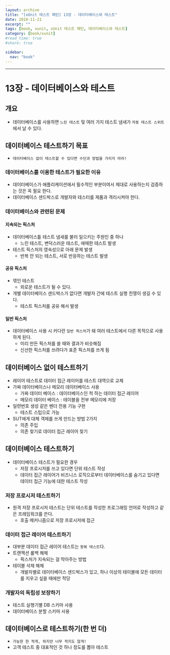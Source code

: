 ```yaml
---
layout: archive
title: "[xUnit 테스트 패턴] 13장 - 데이터베이스와 테스트"
date: 2018-11-21
excerpt: ""
tags: [book, xunit, xUnit 테스트 패턴, 데이터베이스와 테스트]
category: [book/xunit]
#read_time: true
#share: true

sidebar:
  nav: "book"
---
```


* * *

# 13장 - 데이터베이스와 테스트

## 개요

* 데이터베이스를 사용하면 `느린 테스트` 및 여러 가지 테스트 냄새가 `자동 테스트 스위트`에서 날 수 있다.

## 데이터베이스 테스트하기 목표

* `데이터베이스 없이 테스트할 수 있다면 수단과 방법을 가리지 마라!`

### 데이터베이스를 이용한 테스트가 필요한 이유

* 데이터베이스가 애플리케이션에서 필수적인 부분이여서 제대로 사용하는지 검증하는 것은 꼭 필요 한다.
* 데이터베이스 샌드박스로 개발자와 테스터를 제품과 격리시켜야 한다.

### 데이터베이스와 관련된 문제

#### 지속되는 픽스처

* 데이터베이스틑 테스트 냄새를 불러 일으키는 주원인 중 하나
  * 느린 테스트, 변덕스러운 테스트, 애매한 테스트 발생
* 테스트 픽스처의 영속성으로 아래 문제 발생
  * 반복 안 되는 테스트, 서로 반응하는 테스트 발생

#### 공유 픽스처

* 엮인 테스트
  * 외로운 테스트가 될 수 있다.
* 개별 데이터베이스 샌드박스가 없다면 개발자 간에 테스트 실행 전쟁이 생길 수 있다.
  * 테스트 픽스처를 공유 해서 발생

#### 일반 픽스처

* 데이터베이스 사용 시 커다란 `일반 픽스처`가 돼 여러 테스트에서 다른 목적으로 사용하게 된다.
  * 미리 만든 픽스처를 쓸 때와 결과가 비슷해짐
  * 신선한 픽스처를 쓰려다가 표준 픽스처를 쓰게 됨

## 데이터베이스 없이 테스트하기

* 레이어 테스트로 데이터 접근 레이어를 테스트 대역으로 교체
* 가짜 데이터베이스나 메모리 데이터베이스 사용
  * 가짜 데이터 베이스 : 데이터베이스인 척 하는 데이터 접근 레이어
  * 메모리 데이터 베이스 : 테이블을 전부 메모리에 저장
* 일련번호 생성 같은 벤더 전용 기능 구현
  * 테스트 스텁으로 가능
* SUT에게 대체 객체를 쓰게 만드는 방법 2가지
  * 의존 주입
  * 의존 찾기로 데이터 접근 레이어 찾기
  
## 데이터베이스 테스트하기

* 데이터베이스 테스트가 필요한 경우
  * 저장 프로시저를 쓰고 있다면 단위 테스트 작성
  * 데이터 접근 레이어가 비즈니스 로직으로부터 데이터베이스를 숨기고 있다면 데이터 접근 기능에 대한 테스트 작성

### 저장 프로시저 테스트하기

* 원격 저장 프로시저 테스트는 단위 테스트를 작성한 프로그래밍 언어로 작성하고 같은 프레임워크를 쓴다.
  * 호출 메커니즘으로 저장 프로시저에 접근

### 데이터 접근 레이어 테스트하기

* 대부분 데이터 접근 레이어 테스트는 `왕복 테스트`다.
* 트랜잭션 롤백 해체
  * 픽스처가 지속되는 걸 막아주는 방법
* 테이블 삭제 해체
  * 개발자별로 데이터베이스 샌드박스가 있고, 하나 이상의 테이블에 모든 데이터를 지우고 싶을 때에만 적당

### 개발자의 독립성 보장하기

* 테스트 실행기별 DB 스키마 사용
* 데이터베이스 분할 스키마 사용

## 데이터베이스로 테스트하기(한 번 더)

* `가능한 한 적게, 하지만 너무 적지도 않게!`
* 고객 테스트 중 대표적인 것 하나 정도를 뽑아 테스트
